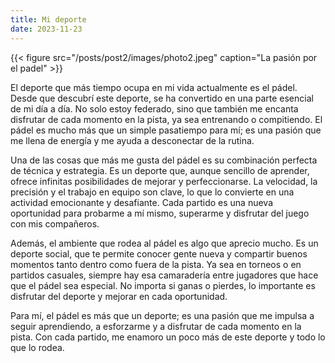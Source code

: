 ```yaml
---
title: Mi deporte
date: 2023-11-23
---
```


{{< figure src="/posts/post2/images/photo2.jpeg" caption="La pasión por el padel" >}}

El deporte que más tiempo ocupa en mi vida actualmente es el pádel. Desde que descubrí este deporte, se ha convertido en una parte esencial de mi día a día. No solo estoy federado, sino que también me encanta disfrutar de cada momento en la pista, ya sea entrenando o compitiendo. El pádel es mucho más que un simple pasatiempo para mí; es una pasión que me llena de energía y me ayuda a desconectar de la rutina.

Una de las cosas que más me gusta del pádel es su combinación perfecta de técnica y estrategia. Es un deporte que, aunque sencillo de aprender, ofrece infinitas posibilidades de mejorar y perfeccionarse. La velocidad, la precisión y el trabajo en equipo son clave, lo que lo convierte en una actividad emocionante y desafiante. Cada partido es una nueva oportunidad para probarme a mí mismo, superarme y disfrutar del juego con mis compañeros.

Además, el ambiente que rodea al pádel es algo que aprecio mucho. Es un deporte social, que te permite conocer gente nueva y compartir buenos momentos tanto dentro como fuera de la pista. Ya sea en torneos o en partidos casuales, siempre hay esa camaradería entre jugadores que hace que el pádel sea especial. No importa si ganas o pierdes, lo importante es disfrutar del deporte y mejorar en cada oportunidad.

Para mí, el pádel es más que un deporte; es una pasión que me impulsa a seguir aprendiendo, a esforzarme y a disfrutar de cada momento en la pista. Con cada partido, me enamoro un poco más de este deporte y todo lo que lo rodea.